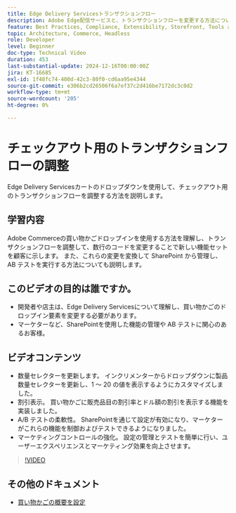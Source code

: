 ```yaml
---
title: Edge Delivery Servicesトランザクションフロー
description: Adobe Edge配信サービスと、トランザクションフローを変更する方法について説明します。
feature: Best Practices, Compliance, Extensibility, Storefront, Tools and External Services
topic: Architecture, Commerce, Headless
role: Developer
level: Beginner
doc-type: Technical Video
duration: 453
last-substantial-update: 2024-12-16T00:00:00Z
jira: KT-16685
exl-id: 1f48fc74-400d-42c3-80f0-cd6aa95e4344
source-git-commit: e306b2cd26506f6a7ef37c2d416be7172dc3c0d2
workflow-type: tm+mt
source-wordcount: '205'
ht-degree: 0%

---
```


# チェックアウト用のトランザクションフローの調整

Edge Delivery Servicesカートのドロップダウンを使用して、チェックアウト用のトランザクションフローを調整する方法を説明します。

## 学習内容

Adobe Commerceの買い物かごドロップインを使用する方法を理解し、トランザクションフローを調整して、数行のコードを変更することで新しい機能セットを顧客に示します。  また、これらの変更を変換して SharePoint から管理し、AB テストを実行する方法についても説明します。

## このビデオの目的は誰ですか。

* 開発者や店主は、Edge Delivery Servicesについて理解し、買い物かごのドロップイン要素を変更する必要があります。
* マーケターなど、SharePointを使用した機能の管理や AB テストに関心のあるお客様。

## ビデオコンテンツ

* 数量セレクターを更新します。 インクリメンターからドロップダウンに製品数量セレクターを更新し、1 ～ 20 の値を表示するようにカスタマイズしました。
* 割引表示。 買い物かごに販売品目の割引率とドル額の割引を表示する機能を実装しました。
* A/B テストの柔軟性。 SharePointを通じて設定が有効になり、マーケターがこれらの機能を制御およびテストできるようになりました。
* マーケティングコントロールの強化。 設定の管理とテストを簡単に行い、ユーザーエクスペリエンスとマーケティング効果を向上させます。

>[!VIDEO](https://video.tv.adobe.com/v/3442352?learn=on&captions=jpn)

## その他のドキュメント

* [ 買い物かごの概要を設定 ](https://experienceleague.adobe.com/developer/commerce/storefront/dropins/cart/tutorials/configure-cart-summary/?lang=ja)
